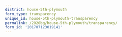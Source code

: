 ```yaml
---
district: house-5th-plymouth
form_type: transparency
unique_id: house-5th-plymouth-transparency
permalink: /2020bq/house-5th-plymouth/transparency/
form_id: '201707123019141'
---
```


